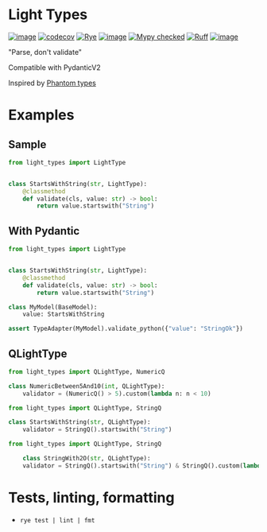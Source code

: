 # Light Types

[![image](https://img.shields.io/pypi/v/light-types.svg)](https://pypi.python.org/pypi/light-types)
[![codecov](https://codecov.io/gh/likeinlife/light-types/graph/badge.svg?token=7QUSPNC4CQ)](https://codecov.io/gh/likeinlife/light-types)
[![Rye](https://img.shields.io/endpoint?url=https://raw.githubusercontent.com/astral-sh/rye/main/artwork/badge.json)](https://rye.astral.sh)
[![image](https://img.shields.io/pypi/l/light-types.svg)](https://github.com/likeinlife/light-types/blob/main/LICENSE)
<a href="http://mypy-lang.org/" target="_blank"><img src="https://img.shields.io/badge/mypy-checked-1F5082.svg" alt="Mypy checked"></a>
[![Ruff](https://img.shields.io/endpoint?url=https://raw.githubusercontent.com/astral-sh/ruff/main/assets/badge/v2.json)](https://github.com/astral-sh/ruff)
[![image](https://img.shields.io/pypi/pyversions/light-types.svg)](https://pypi.python.org/pypi/light-types)

"Parse, don't validate"

Compatible with PydanticV2

Inspired by [Phantom types](https://github.com/antonagestam/phantom-types/)

# Examples

## Sample

```python
from light_types import LightType


class StartsWithString(str, LightType):
    @classmethod
    def validate(cls, value: str) -> bool:
        return value.startswith("String")
```

## With Pydantic

```python
from light_types import LightType


class StartsWithString(str, LightType):
    @classmethod
    def validate(cls, value: str) -> bool:
        return value.startswith("String")

class MyModel(BaseModel):
    value: StartsWithString

assert TypeAdapter(MyModel).validate_python({"value": "StringOk"})
```

## QLightType

```python
from light_types import QLightType, NumericQ

class NumericBetween5And10(int, QLightType):
    validator = (NumericQ() > 5).custom(lambda n: n < 10)
```

```python
from light_types import QLightType, StringQ

class StartsWithString(str, QLightType):
    validator = StringQ().startswith("String")
```

```python
from light_types import QLightType, StringQ

    class StringWith2O(str, QLightType):
    validator = StringQ().startswith("String") & StringQ().custom(lambda s: s.count("o") >= 2)
```

# Tests, linting, formatting

- `rye test | lint | fmt`